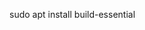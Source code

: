 sudo apt install build-essential


<!--stackedit_data:
eyJoaXN0b3J5IjpbMTUzOTI2OTEwMCw3MzA5OTgxMTZdfQ==
-->